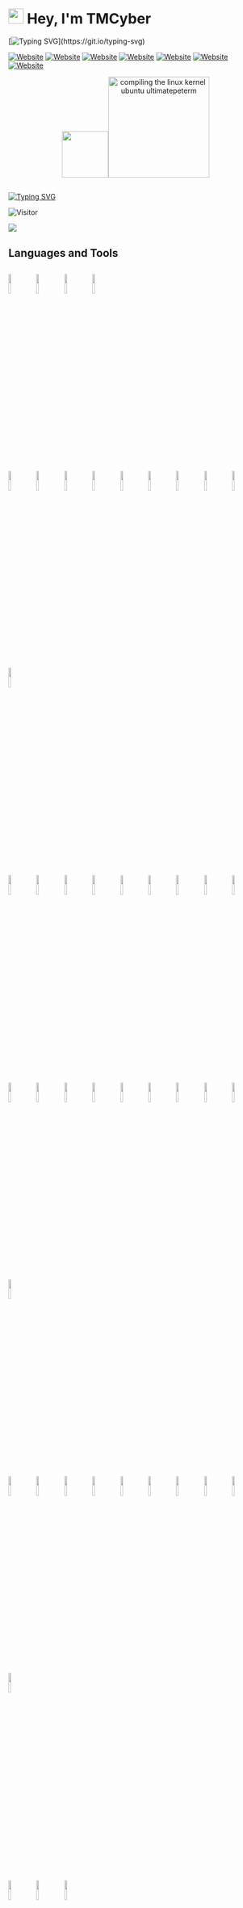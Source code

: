 
# <img src="https://raw.githubusercontent.com/iampavangandhi/iampavangandhi/master/gifs/Hi.gif" height="30px" width="30px"> Hey, I'm TMCyber

[![Typing SVG](https://readme-typing-svg.herokuapp.com?font=Courier+new&color=%23808080&size=30&width=1000&duration=3969&lines=Welcome+to+my+Profile!)](https://git.io/typing-svg)

[![Website](https://img.shields.io/badge/-BLOG-yellowgreen?style=for-the-badge&logo=WORDPRESS)](https://www.tmcybers.com/)
[![Website](https://img.shields.io/badge/-MEDIUM-orange?style=for-the-badge&logo=MEDIUM)](https://medium.com/@tmcybers)
[![Website](https://img.shields.io/badge/-TWITTER-yellow?style=for-the-badge&logo=TWITTER)](https://twitter.com/TMerisan)
[![Website](https://img.shields.io/badge/-KEYBASE-red?style=for-the-badge&logo=KEYBASE)](https://keybase.io/tmcybers)
[![Website](https://img.shields.io/badge/-WAKATIME-lightgrey?style=for-the-badge&logo=WAKATIME)](https://wakatime.com/@tmcyber)
[![Website](https://img.shields.io/badge/-KO--FI-blue?style=for-the-badge&logo=KO-FI)](https://ko-fi.com/tmcyber)
[![Website](https://img.shields.io/badge/-BUY%20MY%20SERVICES-orange?style=for-the-badge&logo=COFFEE)](https://github.com/sponsors/tmcybers)



<p align="center">
  <img width="92" src="<a href="https://www.freepnglogos.com/pics/linux" title=""><img src="https://www.freepnglogos.com/uploads/linux-png/compiling-the-linux-kernel-ubuntu-ultimatepeterm-31.png" width="200" alt="compiling the linux kernel ubuntu ultimatepeterm"/></a>
</p>  
<h2 align="center"> </h2>

[![Typing SVG](https://readme-typing-svg.herokuapp.com?multiline=true&width=500&lines=FULL-STACK+WEB+AND+APP+DEVELOPER+JR++++++++++)](https://git.io/typing-svg)




  
![Visitor](https://visitor-badge.laobi.icu/badge?page_id=/tmcybers/Freelancer-Modern-Website-2022-Project-)

![](https://komarev.com/ghpvc/?username=tmcybers)

<h2>Languages and Tools<h2> 

<code><img width="10%" src="https://www.vectorlogo.zone/logos/python/python-ar21.svg"></code>
<code><img width="10%" src="https://www.vectorlogo.zone/logos/javascript/javascript-horizontal.svg"></code>
<code><img width="10%" src="https://www.vectorlogo.zone/logos/w3_html5/w3_html5-ar21.svg"></code>
<code><img width="10%" src="https://www.vectorlogo.zone/logos/w3_css/w3_css-ar21.svg"></code>
<br />
<code><img width="10%" src="https://www.vectorlogo.zone/logos/reactjs/reactjs-ar21.svg"></code>
<code><img width="10%" src="https://www.vectorlogo.zone/logos/git-scm/git-scm-ar21.svg"></code>
<code><img width="10%" src="https://www.vectorlogo.zone/logos/github/github-ar21.svg"></code>
<code><img width="10%" src="https://www.vectorlogo.zone/logos/microsoft_azure/microsoft_azure-ar21.svg"></code>
<code><img width="10%" src="https://www.vectorlogo.zone/logos/torproject/torproject-ar21.svg"></code>
<code><img width="10%" src="https://www.vectorlogo.zone/logos/raspberrypi/raspberrypi-ar21.svg"></code>
<code><img width="10%" src="https://www.vectorlogo.zone/logos/amazon_aws/amazon_aws-ar21.svg"></code>
<code><img width="10%" src="https://www.vectorlogo.zone/logos/getbootstrap/getbootstrap-ar21.svg"></code>
<code><img width="10%" src="https://www.vectorlogo.zone/logos/debian/debian-ar21.svg"></code>
<code><img width="10%" src="https://www.vectorlogo.zone/logos/djangoproject/djangoproject-ar21.svg"></code>
                                                                                                   

<code><img width="10%" src="https://www.vectorlogo.zone/logos/curl_haxx/curl_haxx-ar21.svg"></code>
<code><img width="10%" src="https://www.vectorlogo.zone/logos/centos/centos-ar21.svg"></code>
<code><img width="10%" src="https://www.vectorlogo.zone/logos/archlinux/archlinux-ar21.svg"></code>
<code><img width="10%" src="https://www.vectorlogo.zone/logos/apache/apache-ar21.svg"></code>
<code><img width="10%" src="https://www.vectorlogo.zone/logos/pocoo_flask/pocoo_flask-ar21.svg"></code>
<code><img width="10%" src="https://www.vectorlogo.zone/logos/eslint/eslint-ar21.svg"></code>
<code><img width="10%" src="https://www.vectorlogo.zone/logos/hackerone/hackerone-ar21.svg"></code>
<code><img width="10%" src="https://www.vectorlogo.zone/logos/redhat/redhat-ar21.svg"></code>
<code><img width="10%" src="https://www.vectorlogo.zone/logos/djangoproject/djangoproject-ar21.svg"></code>                                                                                                     
                                                                                             
<code><img width="10%" src="https://www.vectorlogo.zone/logos/gnu/gnu-ar21.svg"></code>
<code><img width="10%" src="https://www.vectorlogo.zone/logos/gitkraken/gitkraken-ar21.svg"></code>
<code><img width="10%" src="https://www.vectorlogo.zone/logos/gitlab/gitlab-ar21.svg"></code>
<code><img width="10%" src="https://www.vectorlogo.zone/logos/lifehacker/lifehacker-ar21.svg"></code>
<code><img width="10%" src="https://www.vectorlogo.zone/logos/nginx/nginx-ar21.svg"></code>
<code><img width="10%" src="https://www.vectorlogo.zone/logos/nodejs/nodejs-ar21.svg"></code>
<code><img width="10%" src="https://www.vectorlogo.zone/logos/sqlite/sqlite-ar21.svg"></code>
<code><img width="10%" src="https://www.vectorlogo.zone/logos/snort/snort-ar21.svg"></code>
<code><img width="10%" src="https://www.vectorlogo.zone/logos/php/php-ar21.svg"></code>
<code><img width="10%" src="https://www.vectorlogo.zone/logos/wireshark/wireshark-ar21.svg"></code>                                                                               
<code><img width="10%" src="https://www.vectorlogo.zone/logos/github/github-ar21.svg"></code>
<code><img width="10%" src="https://www.vectorlogo.zone/logos/git-scm/git-scm-ar21.svg"></code>
<code><img width="10%" src="https://www.vectorlogo.zone/logos/gitkraken/gitkraken-ar21.svg"></code>
<code><img width="10%" src="https://www.vectorlogo.zone/logos/kotlinlang/kotlinlang-ar21.svg"></code>
<code><img width="10%" src="https://www.vectorlogo.zone/logos/jupyter/jupyter-ar21.svg"></code>
<code><img width="10%" src="https://www.vectorlogo.zone/logos/jenkins/jenkins-ar21.svg"></code>
<code><img width="10%" src="https://www.vectorlogo.zone/logos/jquery/jquery-horizontal.svg"></code>
<code><img width="10%" src="https://www.vectorlogo.zone/logos/nist/nist-ar21.svg"></code>
<code><img width="10%" src="https://www.vectorlogo.zone/logos/vuejs/vuejs-ar21.svg"></code>
<code><img width="10%" src="https://www.vectorlogo.zone/logos/mariadb/mariadb-ar21.svg"></code>   
                                                                                           
<code><img width="10%" src="https://www.vectorlogo.zone/logos/vagrantup/vagrantup-ar21.svg"></code>
<code><img width="10%" src="https://www.vectorlogo.zone/logos/boum_tails/boum_tails-ar21.svg"></code>
<code><img width="10%" src="https://www.vectorlogo.zone/logos/wordpress/wordpress-ar21.svg"></code>
                                                                              
                                                                                   
                                                                                   
## My Workspaces:

[<img height=40 src="https://img.shields.io/badge/ARCH-OPENBOX-red?style=for-the-badge&logo=archlinux">]()</br>

[<img height=40 src="https://img.shields.io/badge/Acer-NITRO%205%20%5BNitroSense%5D-red?style=for-the-badge&logo=appveyor">]()</br>

[<img height=40 src="https://img.shields.io/badge/Intel%C2%AE%20Core%E2%84%A2-i7%208Gen-red?style=for-the-badge&logo=appveyor">]()</br>

[<img height=40 src="https://img.shields.io/badge/Kingston-DRAM%2024Gb%20%202667%20Mhz-red?style=for-the-badge&logo=appveyor">]()</br>

[<img height=40 src="https://img.shields.io/badge/GeForce%20GTX%201050-4%20GB-red?style=for-the-badge&logo=appveyor">]()</br>

[<img height=40 src="https://img.shields.io/badge/Kingston-SSD%20SATA%20A400%201.92TB%20500MB%2Fs-red?style=for-the-badge&logo=appveyor">]()</br>

[<img height=40 src="https://img.shields.io/badge/Keychron%20K2-Mechanical%20Keyboard%20Gateron-red?style=for-the-badge&logo=appveyor">]()</br>

## Workspace Arch:

[<img height=40 src="https://img.shields.io/badge/ArchCraft-OPENBOX%7C%7CBSPWM-red?style=for-the-badge&logo=appveyor">](https://archcraft.io/)</br>

[<img height=40 src="https://img.shields.io/badge/Lenovo-ThinkPad%20i5%20Slim--Edition-red?style=for-the-badge&logo=appveyor">]()</br>

[<img height=40 src="https://img.shields.io/badge/Kingston-SSD%20SATA%20A400%20256GB%20350MB%2Fs-red?style=for-the-badge&logo=appveyor">]()</br>

[<img height=40 src="https://img.shields.io/badge/Kingston-DRAM%208Gb%20%202667%20Mhz-red?style=for-the-badge&logo=appveyor">]()</br>

---

   

<h1>🏆 Github Profile Trophy</h1>

<img width=800 src="https://github-profile-trophy.vercel.app/?username=tmcybers&column=9&theme=gruvbox&no-frame=true"/>
 
  
   
![Top Langs](https://github-readme-stats.vercel.app/api/top-langs/?username=tmcybers&layout=compact)

    
![Shin's GitHub stats](https://github-readme-stats.vercel.app/api?username=tmcybers&show_icons=true&theme=tokyonight)

![GitHub Streak](https://github-readme-streak-stats.herokuapp.com?user=tmcybers&theme=neon-palenight&hide_border=true)

## See me Live:
  
[![tmcybers's wakatime stats](https://github-readme-stats.vercel.app/api/wakatime?username=tmcyber)](https://wakatime.com/@tmcyber)



<h2>💻 I'm Currently workng on</h2>

- Front\Back Development
- Pentesting Tools

## Machine Learning Python + Django Rest Framework + React

[![Readme Card](https://github-readme-stats.vercel.app/api/pin/?username=tmcybers&repo=Machine-Learning-Django-Rest-Framework-React&theme=github_dark)](https://github.com/tmcybers/Machine-Learning-Django-Rest-Framework-React)


__Check Out my Latest Projects:__


## Top repositories


[![Readme Card](https://github-readme-stats.vercel.app/api/pin/?username=tmcybers&repo=Blog-del-Vino-Brand-Modern-Website-2022-Project&theme=github_dark)](https://github.com/tmcybers/Blog-del-Vino-Brand-Modern-Website-2022-Project)
[![Readme Card](https://github-readme-stats.vercel.app/api/pin/?username=tmcybers&repo=FrontEnd-Store-Online-Shop-Modern-Webpage-2022-Project&theme=github_dark)](https://github.com/tmcybers/FrontEnd-Store-Online-Shop-Modern-Webpage-2022-Project)
[![Readme Card](https://github-readme-stats.vercel.app/api/pin/?username=tmcybers&repo=Freelancer-Modern-Website-2022-Project-&theme=github_dark)](https://github.com/tmcybers/Freelancer-Modern-Website-2022-Project-)
[![Readme Card](https://github-readme-stats.vercel.app/api/pin/?username=tmcybers&repo=Academy-Modern-Webpage-2022-Project-&theme=github_dark)](https://github.com/tmcybers/Academy-Modern-Webpage-2022-Project-)
[![Readme Card](https://github-readme-stats.vercel.app/api/pin/?username=tmcybers&repo=Backdoor-with-Python-Lab-&theme=github_dark)](https://github.com/tmcybers/Backdoor-with-Python-Lab-)
[![Readme Card](https://github-readme-stats.vercel.app/api/pin/?username=tmcybers&repo=Keylogger-with-Python-Lab-&theme=github_dark)](https://github.com/tmcybers/Keylogger-with-Python-Lab-)
[![Readme Card](https://github-readme-stats.vercel.app/api/pin/?username=tmcybers&repo=Ethical-Hacking-Work-Environment&theme=github_dark)](https://github.com/tmcybers/Ethical-Hacking-Work-Environment)




## Who is TMCyber  :zap: :

I'm a Writter|Autor of tmcybers.com || Multiskill Dev--> Front|Back Developer || Java Enthusiast | Self-Taught Fanatic , I love to read, enjoy music and explore nature outdoors. If you are around Madrid, drop an email and let's catch-up over Coffee!

* Check out my Blog: https://www.tmcybers.com
- Know more about me: [About TMCyber](https://tmcybers.com/)
- Write to me: [ConnectWith@tmcybers.com](mailto:tmcyberagent@gmail.com)



  # :mailbox_with_mail: How to reach me:
  
<a href="tmcybers@proton.me">![tmcybers@proton.me](https://img.shields.io/badge/SECURE%20PROTON%20MAIL-tmcybers%40proton.me-orange?style=for-the-badge&logo=mail)</a>

<a href="https://keybase.io/tmcybers">![KEYBASE](https://img.shields.io/badge/KEYBASE%20ENCRYPTED-KEYBASE-yellow?style=for-the-badge&logo=KEYBASE)</a>

















